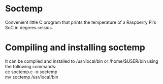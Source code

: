 # Soctemp
Convenient little C program that prints the temperature of a Raspberry Pi's SoC in degrees celsius.

# Compiling and installing soctemp
It can be compiled and installed to /usr/local/bin or /home/$USER/bin using the following commands:  
cc soctemp.c -o soctemp  
mv soctemp /usr/local/bin
